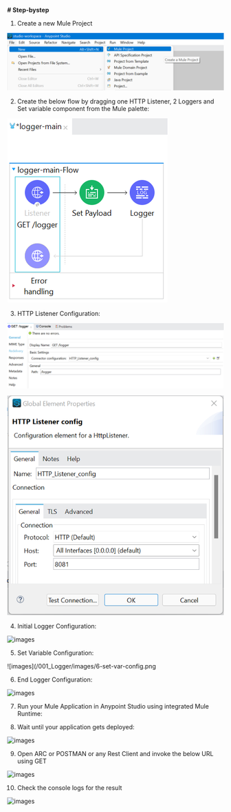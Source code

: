 <b># Step-bystep</b><br/>

1. Create a new Mule Project

 ![images](/001_Logger/images/1-open-new-project.png)
 
2. Create the below flow by dragging one HTTP Listener, 2 Loggers and Set variable component from the Mule palette:

 ![images](/001_Logger/images/2-create-flow.png)
 
3. HTTP Listener Configuration:

 ![images](/001_Logger/images/3-http-config.png)
 
 ![images](/001_Logger/images/4-http-listener-config.png)
 
4. Initial Logger Configuration:

 ![images](/001_Logger/images/5-initial-logger-config.png)
 
5. Set Variable Configuration:

 ![images](/001_Logger/images/6-set-var-config.png
 
6. End Logger Configuration:

 ![images](/001_Logger/images/7-end-logger-config.png)
 
7. Run your Mule Application in Anypoint Studio using integrated Mule Runtime:

 
 
8. Wait until your application gets deployed:

 ![images](/001_Logger/images/8-run-app.png)
 

9. Open ARC or POSTMAN or any Rest Client and invoke the below URL using GET

 ![images](/001_Logger/images/9-test-apps.png)
 
10. Check the console logs for the result

 ![images](/001_Logger/images/10-check-console-logs.png)
 

